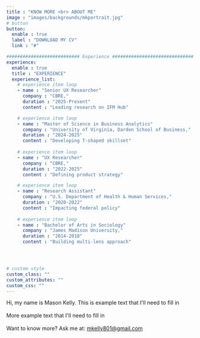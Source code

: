 ```yaml
---
title : "KNOW MORE <br> ABOUT ME"
image : "images/backgrounds/mkportrait.jpg"
# button
button:
  enable : true
  label : "DOWNLOAD MY CV"
  link : "#"

########################### Experience ##############################
experience:
  enable : true
  title : "EXPERIENCE"
  experience_list:
    # experience item loop
    - name : "Senior UX Researcher"
      company : "CBRE,"
      duration : "2025-Present"
      content : "Leading research on IFM Hub"

    # experience item loop
    - name : "Master of Science in Business Analytics"
      company : "University of Virginia, Darden School of Business,"
      duration : "2024-2025"
      content : "Developing T-shaped skillset"
      
    # experience item loop
    - name : "UX Researcher"
      company : "CBRE,"
      duration : "2022-2025"
      content : "Defining product strategy"

    # experience item loop
    - name : "Research Assistant"
      company : "U.S. Department of Health & Human Services,"
      duration : "2020-2022"
      content : "Impacting federal policy"
      
    # experience item loop
    - name : "Bachelor of Arts in Sociology"
      company : "James Madison University,"
      duration : "2014-2018"
      content : "Building multi-lens approach"




# custom style
custom_class: "" 
custom_attributes: "" 
custom_css: ""
---
```


Hi, my name is Mason Kelly. This is example text that I'll need to fill in<br><br>More example text that I'll need to fill in<br><br>Want to know more? Ask me at: mkelly801@gmail.com